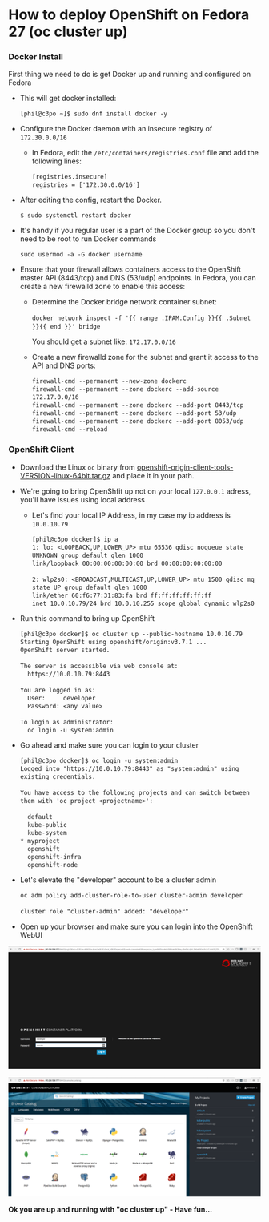 # How to deploy OpenShift on Fedora 27 (oc cluster up)

### Docker Install
First thing we need to do is get Docker up and running and configured on Fedora

* This will get docker installed: 
  ```
  [phil@c3po ~]$ sudo dnf install docker -y
  ```
* Configure the Docker daemon with an insecure registry of `172.30.0.0/16`
   - In Fedora, edit the `/etc/containers/registries.conf` file and add the following lines:
     ```
     [registries.insecure]
     registries = ['172.30.0.0/16']
     ```

* After editing the config, restart the Docker.
     ```
     $ sudo systemctl restart docker
     ```

* It's handy if you regular user is a part of the Docker group so you don't need to be root to run Docker commands
    ```
    sudo usermod -a -G docker username
    ```

*  Ensure that your firewall allows containers access to the OpenShift master API (8443/tcp) and DNS (53/udp) endpoints.
   In Fedora, you can create a new firewalld zone to enable this access:
   - Determine the Docker bridge network container subnet:

      ```docker network inspect -f '{{ range .IPAM.Config }}{{ .Subnet }}{{ end }}' bridge```

     You should get a subnet like: ```172.17.0.0/16```

   - Create a new firewalld zone for the subnet and grant it access to the API and DNS ports:
     ```
     firewall-cmd --permanent --new-zone dockerc
     firewall-cmd --permanent --zone dockerc --add-source 172.17.0.0/16
     firewall-cmd --permanent --zone dockerc --add-port 8443/tcp
     firewall-cmd --permanent --zone dockerc --add-port 53/udp
     firewall-cmd --permanent --zone dockerc --add-port 8053/udp
     firewall-cmd --reload
     ```
### OpenShift Client

*  Download the Linux `oc` binary from
   [openshift-origin-client-tools-VERSION-linux-64bit.tar.gz](https://github.com/openshift/origin/releases)
   and place it in your path.

* We're going to bring OpenShfit up not on your local `127.0.0.1` adress, you'll have issues using local address

  - Let's find your local IP Address, in my case my ip address is `10.0.10.79`
    ```
    [phil@c3po docker]$ ip a
    1: lo: <LOOPBACK,UP,LOWER_UP> mtu 65536 qdisc noqueue state UNKNOWN group default qlen 1000
    link/loopback 00:00:00:00:00:00 brd 00:00:00:00:00:00
 
    2: wlp2s0: <BROADCAST,MULTICAST,UP,LOWER_UP> mtu 1500 qdisc mq state UP group default qlen 1000
    link/ether 60:f6:77:31:83:fa brd ff:ff:ff:ff:ff:ff
    inet 10.0.10.79/24 brd 10.0.10.255 scope global dynamic wlp2s0
    ```

* Run this command to bring up OpenShift 
  ```
  [phil@c3po docker]$ oc cluster up --public-hostname 10.0.10.79
  Starting OpenShift using openshift/origin:v3.7.1 ...
  OpenShift server started.

  The server is accessible via web console at:
    https://10.0.10.79:8443

  You are logged in as:
    User:     developer
    Password: <any value>

  To login as administrator:
    oc login -u system:admin
  ```
* Go ahead and make sure you can login to your cluster
  ```
  [phil@c3po docker]$ oc login -u system:admin
  Logged into "https://10.0.10.79:8443" as "system:admin" using existing credentials.

  You have access to the following projects and can switch between them with 'oc project <projectname>':

    default
    kube-public
    kube-system
  * myproject
    openshift
    openshift-infra
    openshift-node
  ```
  
* Let's elevate the "developer" account to be a cluster admin
  ```
  oc adm policy add-cluster-role-to-user cluster-admin developer

  cluster role "cluster-admin" added: "developer"
  ```

* Open up your browser and make sure you can login into the OpenShift WebUI

![](../images/Screenshot2018-04-2818.02.18.png)

![](../images/Screenshot2018-04-2818.02.32.png)

**Ok you are up and running with "oc cluster up" - Have fun...**